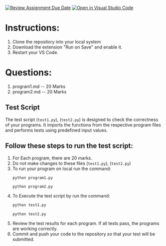 [![Review Assignment Due Date](https://classroom.github.com/assets/deadline-readme-button-22041afd0340ce965d47ae6ef1cefeee28c7c493a6346c4f15d667ab976d596c.svg)](https://classroom.github.com/a/ck58zT9N)
[![Open in Visual Studio Code](https://classroom.github.com/assets/open-in-vscode-2e0aaae1b6195c2367325f4f02e2d04e9abb55f0b24a779b69b11b9e10269abc.svg)](https://classroom.github.com/online_ide?assignment_repo_id=16154507&assignment_repo_type=AssignmentRepo)
# Instructions:
1. Clone the repository into your local system
2. Download the extension "Run on Save" and enable it.
3. Restart your VS Code.

# Questions:

1. program1.md -- 20 Marks
2. program2.md -- 20 Marks


## Test Script

The test script (`test1.py`), (`test2.py`) is designed to check the correctness of your programs. It imports the functions from the respective program files and performs tests using predefined input values.

## Follow these steps to run the test script:

1. For Each program, there are 20 marks.
2. Do not make changes to these files (`test1.py`), (`test2.py`)
3. To run your program on local run the command:
    ```bash
    python program1.py
    
    ```   
    ``` 
    python program2.py
4. To Execute the test script by run the command:
    ```bash
    python test1.py
    
    ```   
    ``` 
    python test2.py
5. Review the test results for each program. If all tests pass, the programs are working correctly.
6. Commit and push your code to the repository so that your test will be submitted.


